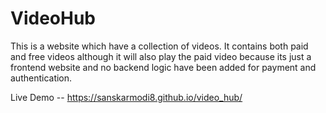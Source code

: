 # VideoHub

This is a website which have a collection of videos. It contains both paid and free videos although it will also play the paid video because its just a frontend website and no backend logic have been added for payment and authentication.

Live Demo -- https://sanskarmodi8.github.io/video_hub/
